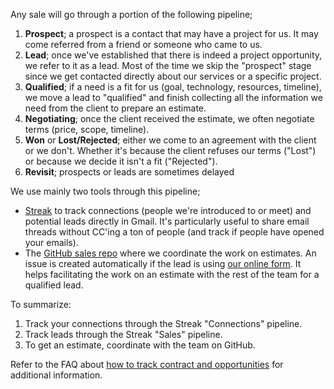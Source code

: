 Any sale will go through a portion of the following pipeline;

1. **Prospect**; a prospect is a contact that may have a project for us. It may come referred from a friend or someone who came to us.
1. **Lead**; once we've established that there is indeed a project opportunity, we refer to it as a lead. Most of the time we skip the "prospect" stage since we get contacted directly about our services or a specific project.
1. **Qualified**; if a need is a fit for us (goal, technology, resources, timeline), we move a lead to "qualified" and finish collecting all the information we need from the client to prepare an estimate.
1. **Negotiating**; once the client received the estimate, we often negotiate terms (price, scope, timeline).
1. **Won** or **Lost/Rejected**; either we come to an agreement with the client or we don't. Whether it's because the client refuses our terms ("Lost") or because we decide it isn't a fit ("Rejected").
1. **Revisit**; prospects or leads are sometimes delayed

We use mainly two tools through this pipeline;

- [Streak](https://www.streak.com/) to track connections (people we're introduced to or meet) and potential leads directly in Gmail. It's particularly useful to share email threads without CC'ing a ton of people (and track if people have opened your emails).
- The [GitHub sales repo](https://github.com/Wiredcraft/sales) where we coordinate the work on estimates. An issue is created automatically if the lead is using [our online form](https://wiredcraft.typeform.com/to/GG4GQz). It helps facilitating the work on an estimate with the rest of the team for a qualified lead.

To summarize:

1. Track your connections through the Streak "Connections" pipeline.
1. Track leads through the Streak "Sales" pipeline.
1. To get an estimate, coordinate with the team on GitHub.

Refer to the FAQ about [how to track contract and opportunities](https://github.com/Wiredcraft/wiredcraft.github.io/wiki/How-to-track-contacts-%26-opportunities%3F) for additional information.